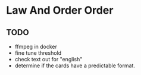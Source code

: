# Law And Order Order

## TODO

- ffmpeg in docker
- fine tune threshold
- check text out for "english"
- determine if the cards have a predictable format.

